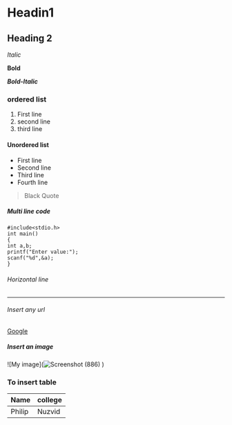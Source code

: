 # Headin1
## Heading 2

*Italic*

**Bold**

***Bold-Italic***

### ordered list
1. First line
2. second line
3. third line

#### Unordered list
+ First line
+ Second line
+ Third line
+ Fourth line

> Black Quote
##### Multi line code
```
#include<stdio.h>
int main()
{
int a,b;
printf("Enter value:");
scanf("%d",&a);
}
```
###### Horizontal line
----

###### Insert any url
[Google](www.google.com)

##### Insert an image
![My image](![Screenshot (886)](https://github.com/user-attachments/assets/c284de5a-2b05-458e-be6c-103ef048d059)
)

### To insert table

|Name|college|
|----|----|
|Philip|Nuzvid|
